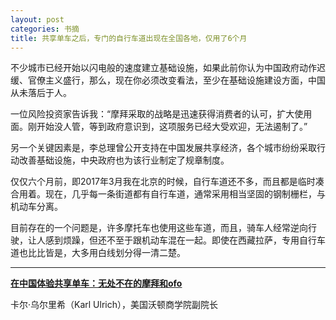 ```yaml
---
layout: post
categories: 书摘
title: 共享单车之后，专门的自行车道出现在全国各地，仅用了6个月
---
```


不少城市已经开始以闪电般的速度建立基础设施，如果此前你认为中国政府动作迟缓、官僚主义盛行，那么，现在你必须改变看法，至少在基础设施建设方面，中国从未落后于人。

一位风险投资家告诉我：“摩拜采取的战略是迅速获得消费者的认可，扩大使用面。刚开始没人管，等到政府意识到，这项服务已经大受欢迎，无法遏制了。”

另一个关键因素是，李总理曾公开支持在中国发展共享经济，各个城市纷纷采取行动改善基础设施，中央政府也为该行业制定了规章制度。

仅仅六个月前，即2017年3月我在北京的时候，自行车道还不多，而且都是临时凑合用着。现在，几乎每一条街道都有自行车道，通常采用相当坚固的钢制栅栏，与机动车分离。

目前存在的一个问题是，许多摩托车也使用这些车道，而且，骑车人经常逆向行驶，让人感到烦躁，但还不至于跟机动车混在一起。即使在西藏拉萨，专用自行车道也比比皆是，大多用白线划分得一清二楚。

---

**[在中国体验共享单车：无处不在的摩拜和ofo](http://tech.sina.com.cn/i/2017-09-29/doc-ifymkwwk6965990.shtml)**

卡尔·乌尔里希（Karl Ulrich），美国沃顿商学院副院长